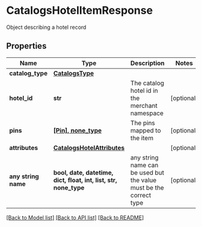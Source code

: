 # CatalogsHotelItemResponse

Object describing a hotel record

## Properties
Name | Type | Description | Notes
------------ | ------------- | ------------- | -------------
**catalog_type** | [**CatalogsType**](CatalogsType.md) |  | 
**hotel_id** | **str** | The catalog hotel id in the merchant namespace | [optional] 
**pins** | [**[Pin], none_type**](Pin.md) | The pins mapped to the item | [optional] 
**attributes** | [**CatalogsHotelAttributes**](CatalogsHotelAttributes.md) |  | [optional] 
**any string name** | **bool, date, datetime, dict, float, int, list, str, none_type** | any string name can be used but the value must be the correct type | [optional]

[[Back to Model list]](../README.md#documentation-for-models) [[Back to API list]](../README.md#documentation-for-api-endpoints) [[Back to README]](../README.md)


